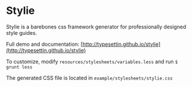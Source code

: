Stylie
======================

Stylie is a barebones css framework generator for professionally designed style guides.

Full demo and documentation: [http://typesettin.github.io/stylie](http://typesettin.github.io/stylie)

To customize, modify `resources/stylesheets/variables.less` and run `$ grunt less` 

The generated CSS file is located in `example/stylesheets/stylie.css`